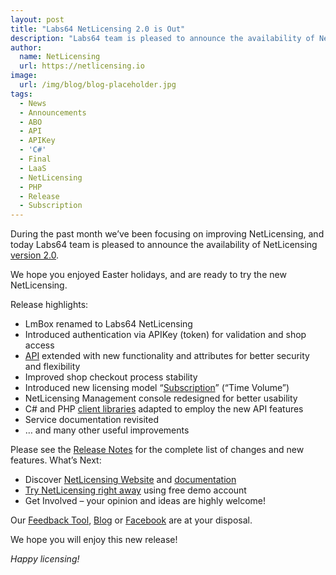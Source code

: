 ```yaml
---
layout: post
title: "Labs64 NetLicensing 2.0 is Out"
description: "Labs64 team is pleased to announce the availability of NetLicensing v2.0"
author:
  name: NetLicensing
  url: https://netlicensing.io
image:
  url: /img/blog/blog-placeholder.jpg
tags:
  - News
  - Announcements
  - ABO
  - API
  - APIKey
  - 'C#'
  - Final
  - LaaS
  - NetLicensing
  - PHP
  - Release
  - Subscription
---
```


During the past month we’ve been focusing on improving NetLicensing, and today Labs64 team is pleased to announce the availability of NetLicensing <a title="Release Notes - NetLicensing 2.0.0-FINAL" href="https://www.labs64.de/confluence/x/D4HH" target="_blank">version 2.0</a>.

We hope you enjoyed Easter holidays, and are ready to try the new NetLicensing.

Release highlights:

  * LmBox renamed to Labs64 NetLicensing
  * Introduced authentication via APIKey (token) for validation and shop access
  * <a title="NetLicensing API" href="https://www.labs64.de/confluence/x/pwCo" target="_blank">API</a> extended with new functionality and attributes for better security and flexibility
  * Improved shop checkout process stability
  * Introduced new licensing model &#8220;<a title="Licensing Model - Subscription" href="https://www.labs64.de/confluence/x/ugCo" target="_blank">Subscription</a>&#8221; (&#8220;Time Volume&#8221;)
  * NetLicensing Management console redesigned for better usability
  * C# and PHP <a title="Client Libraries and Sample Code" href="https://www.labs64.de/confluence/x/xgCo" target="_blank">client libraries</a> adapted to employ the new API features
  * Service documentation revisited
  * &#8230; and many other useful improvements

Please see the <a title="Release Notes - NetLicensing 2.0.0-FINAL" href="https://www.labs64.de/confluence/x/D4HH" target="_blank">Release Notes</a> for the complete list of changes and new features.
What’s Next:

  * Discover [NetLicensing Website](https://netlicensing.io "NetLicensing - Innovative License Management Solution") and <a title="NetLicensing Wiki" href="https://www.labs64.de/confluence/x/pgCo" target="_blank">documentation</a>
  * <a title="Try Labs64 NetLicensing Now!" href="https://go.netlicensing.io/console/v2/?lc=4b566c7e20&source=lmbox001" target="_blank">Try NetLicensing right away</a> using free demo account
  * Get Involved – your opinion and ideas are highly welcome!

Our <a title="NetLicensing Feedback" href="https://netlicensing.uservoice.com" target="_blank" rel="nofollow">Feedback Tool</a>, <a title="Labs64 Journal" href="/blog/">Blog</a> or <a title="Labs64 Social - Facebook" href="https://www.facebook.com/NetLicensing" target="_blank" rel="nofollow">Facebook</a> are at your disposal.

We hope you will enjoy this new release!

_Happy licensing!_
